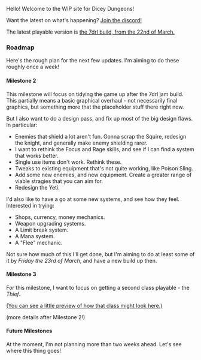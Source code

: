 Hello! Welcome to the WIP site for Dicey Dungeons!

Want the latest on what's happening? <a href="https://discord.gg/z7pCdCP">Join the discord!</a>

The latest playable version is <a href="https://terrycavanaghgames.com/dice/">the 7drl build, from the 22nd of March.</a>

### Roadmap

Here's the rough plan for the next few updates. I'm aiming to do these roughly once a week!

#### Milestone 2

This milestone will focus on tidying the game up after the 7drl jam build. This partially means a basic graphical overhaul - not necessarily final graphics, but something more that the placeholder stuff there right now. 

But I also want to do a design pass, and fix up most of the big design flaws. In particular:
   - Enemies that shield a lot aren't fun. Gonna scrap the Squire, redesign the knight, and generally make enemy shielding rarer.
   - I want to rethink the Focus and Rage skills, and see if I can find a system that works better.
   - Single use items don't work. Rethink these.
   - Tweaks to existing equipment that's not quite working, like Poison Sling.
   - Add some new enemies, and new equipment. Create a greater range of viable stragies that you can aim for.
   - Redesign the Yeti.
   
I'd also like to have a go at some new systems, and see how they feel. Interested in trying:
  - Shops, currency, money mechanics.
  - Weapon upgrading systems.
  - A Limit break system.
  - A Mana system.
  - A "Flee" mechanic.

Not sure how much of this I'll get done, but I'm aiming to do at least some of it by *Friday the 23rd of March*, and have a new build up then.

#### Milestone 3

For this milestone, I want to focus on getting a second class playable - the *Thief*.

<a href="https://twitter.com/terrycavanagh/status/971889907693248512">(You can see a little preview of how that class might look here.)</a>

(more details after Milestone 2!)

#### Future Milestones

At the moment, I'm not planning more than two weeks ahead. Let's see where this thing goes!

